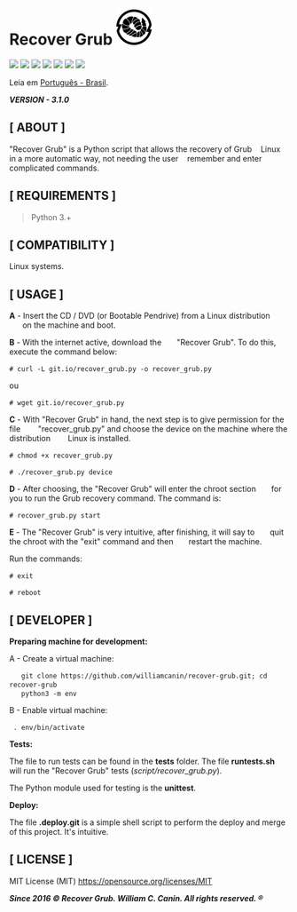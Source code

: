 
# Recover Grub ![An image](https://raw.githubusercontent.com/williamcanin/recover-grub/master/logo/recover-grub-64x64.png)

![](https://img.shields.io/github/languages/top/williamcanin/recover-grub.svg?colorB=blue&style=flat-square)
![](https://img.shields.io/github/commit-activity/y/williamcanin/recover-grub.svg?style=flat-square) 
![](https://img.shields.io/github/last-commit/williamcanin/recover-grub.svg?style=flat-square)
![](https://img.shields.io/github/last-commit/williamcanin/recover-grub/master.svg?style=flat-square)
![](https://img.shields.io/github/watchers/williamcanin/recover-grub.svg?style=flat-square)
![](https://img.shields.io/github/stars/williamcanin/recover-grub.svg?style=flat-square)
![](https://img.shields.io/github/forks/williamcanin/recover-grub.svg?style=flat)

Leia em [Português - Brasil](https://github.com/williamcanin/recover-grub/blob/master/README-PtBr.md).

***VERSION - 3.1.0***

## [ ABOUT ]

  "Recover Grub" is a Python script that allows the recovery of Grub
   Linux in a more automatic way, not needing the user
   remember and enter complicated commands.

## [ REQUIREMENTS ]

  > Python 3.+

## [ COMPATIBILITY ]

  Linux systems.

## [ USAGE ]

  **A** - Insert the CD / DVD (or Bootable Pendrive) from a Linux distribution
      on the machine and boot.

  **B** - With the internet active, download the
      "Recover Grub". To do this, execute the command below:

  ~~~shell
  # curl -L git.io/recover_grub.py -o recover_grub.py
  ~~~

  ou

  ~~~shell
  # wget git.io/recover_grub.py
  ~~~

  **C** -  With "Recover Grub" in hand, the next step is to give permission for the file
       "recover_grub.py" and choose the device on the machine where the distribution
       Linux is installed.

  ~~~shell
  # chmod +x recover_grub.py
  ~~~

  ~~~shell
  # ./recover_grub.py device
  ~~~

  **D** - After choosing, the "Recover Grub" will enter the chroot section
      for you to run the Grub recovery command. The command is:

  ~~~shell
  # recover_grub.py start
  ~~~

  **E** - The "Recover Grub" is very intuitive, after finishing, it will say to
      quit the chroot with the "exit" command and then
      restart the machine.

  Run the commands:

  ~~~shell
  # exit
  ~~~

  ~~~shell
  # reboot
  ~~~

## [ DEVELOPER ]

  **Preparing machine for development:**

  A - Create a virtual machine:

~~~shell
   git clone https://github.com/williamcanin/recover-grub.git; cd recover-grub
   python3 -m env
~~~

  B - Enable virtual machine:

  ~~~shell
   . env/bin/activate
  ~~~

  **Tests:**

  The file to run tests can be found in the **tests** folder. The file
  **runtests.sh** will run the "Recover Grub" tests (*script/recover_grub.py*).
  
  The Python module used for testing is the **unittest**.

  **Deploy:**

  The file **.deploy.git** is a simple shell script to perform the deploy and merge of this project. It's intuitive.

## [ LICENSE ]

  MIT License (MIT) <https://opensource.org/licenses/MIT>

 ***Since 2016 © Recover Grub. William C. Canin. All rights reserved. ®***
